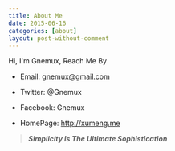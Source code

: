 ```yaml
---
title: About Me
date: 2015-06-16
categories: [about]
layout: post-without-comment
---
```


Hi, I'm Gnemux, Reach Me By

+ Email: gnemux@gmail.com

+ Twitter: @Gnemux

+ Facebook: Gnemux

+ HomePage: http://xumeng.me

>  ***Simplicity Is The Ultimate Sophistication***
